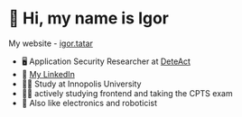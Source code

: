 # 👋 Hi, my name is Igor
My website - [igor.tatar](https://igor.tatar)
 - 🖥️ Application Security Researcher at [DeteAct](https://deteact.com)
 - 🔗 [My LinkedIn](https://www.linkedin.com/in/igordoinno/)
 - 🧑‍💻 Study at Innopolis University
 - 🧑‍💻 actively studying frontend and taking the CPTS exam
 - 🤖 Also like electronics and roboticist 

